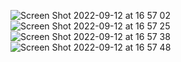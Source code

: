 ![Screen Shot 2022-09-12 at 16 57 02](https://user-images.githubusercontent.com/83877114/189626172-6e69a4d0-b95c-4ec1-ab22-3acc59e67bf4.png)
![Screen Shot 2022-09-12 at 16 57 25](https://user-images.githubusercontent.com/83877114/189626184-367dc94d-56f0-463b-af78-0111859fe324.png)
![Screen Shot 2022-09-12 at 16 57 38](https://user-images.githubusercontent.com/83877114/189626192-4a71f393-6e97-4326-ab9d-24f01f74b1a7.png)
![Screen Shot 2022-09-12 at 16 57 48](https://user-images.githubusercontent.com/83877114/189626200-1b9b16c1-b686-4192-95b7-8b00ee8bbecf.png)
